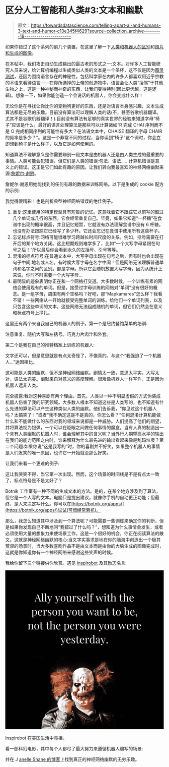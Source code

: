 # 区分人工智能和人类#3:文本和幽默

> 原文：<https://towardsdatascience.com/telling-apart-ai-and-humans-3-text-and-humor-c13e345f4629?source=collection_archive---------18----------------------->

如果你错过了这个系列的前几个装置，在这里了解一下[人类和机器人的区别](https://medium.com/@sina_lana/telling-apart-ai-and-humans-1-humans-vs-androids-bddeab54b0e2)和[照片和生成的图像](https://medium.com/@sina_lana/telling-apart-ai-and-humans-2-photo-vs-gan-generated-image-c20e09e69554)。

在本帖中，我们攻击自动生成输出的最古老的形式之一:文本。对许多人工智能研究人员来说，给计算机编程以生成类似人类的文本是一个圣杯，这不仅是因为[图灵测试](https://en.wikipedia.org/wiki/Turing_test)，还因为围绕语言存在的神秘性。包括科学家在内的许多人都喜欢用近乎宗教的术语来看待语言——在你所选择的上帝的创造物中，语言会让人类“凌驾”于其他生物之上，这是一种神秘而神奇的东西，让我们变得特别(因此更优越，这是逻辑)。想象一下，如果你能创造一个会说话的机器人，你会变成什么样！

无论你是在寻找让你比你的宠物狗更好的东西，还是对语言本身感兴趣，文本生成算法都是无尽的乐趣。目前没有算法可以理解人类的话(不，甚至谷歌机器翻译。尤其不是谷歌机器翻译！).目前没有算法有足够的真实世界的经验来知道字母“椅子”应该是什么。最好的语言处理算法是那些可以计算诸如“R 完成 CHAI 序列而不是 O 完成相同序列的可能性有多大？在法语文本中，CHAISE 翻译的字母 CHAIR 的频率是多少？”。这是一个非常不同的过程，当你读到“椅子”这个词时，你会立即想到椅子是什么样子，以及它是如何使用的。

知道算法不理解意义是你需要辨别一段文本是由机器人还是由人类生成的最重要的事情。人类可能会犯错误，但它们是人类的错误:句法、语法……计算机错误是意义上的错误。这正是它们如此有趣的原因。让我们转向我最喜欢的神经网络幽默来源:[詹妮尔·谢恩](http://aiweirdness.com/)。

詹妮尔·谢恩用她能找到的任何有趣的数据来训练网络。以下是生成的 cookie 配方的示例:

我觉得很精彩！也是剖析典型神经网络错误的绝佳例子。

1.  重复:这里使用的特定模型具有短暂的记忆。这意味着它不跟踪它以前写的超过几个单词或几行的东西。它会经常重复自己。毕竟，如果它知道“一杯糖”在食谱中出现的概率很高，并且记忆短暂，它就没有办法理解食谱中没有 6 杯糖，也没有办法跟踪它已经写了多少杯。它还会忘记在食谱中使用所有这些杯子。
2.  忘记标点符号:网络可能很难学习跨越长时间尺度的关系。例如，括号需要在打开后的某个地方关闭。这比短期规则难学多了，比如“一个大写字母紧跟在句号之后！”所以最后你会看到永久的左括号、引号等等。
3.  混淆的标点符号:在普通文本中，大写字母出现在句号之后，但有时也会出现在句子中间:地名或人名。有时候大写字母在名字中间！但是网络无法理解普通单词和名字之间的区别。都是字母。所以它会随机放置大写字母，因为从统计上来说，你时不时需要一个大写字母…
4.  最明显的迹象表明你正在和一个网络打交道。大多数时候，一个训练有素的网络会使用现有的单词。但是，接受过字母训练的网络对“单词”没有很好的概念。是一组字母，周围有两个空格吗？好吧，那“Mapkamares”怎么样？我看不错！一些网络从一开始就接受完整单词的训练。给他们一个单词列表，以及只包含这些单词的文本。这些网络无法组成随机的单词，但它们仍然会在意义和标点符号上挣扎。

这里还有两个来自我自己的机器人的例子。第一个是纽约餐馆菜单的培训:

注意重复、随机大写和左括号。巧克力片肉汁和外套。

第二个是我在自己的推特档案上训练的机器人:

文字还可以，但是意思就是有点太奇怪了，不像真的。与这个“我强迫了一个机器人…”迷因相比。

这可能是人类的幽默，但不是神经网络幽默。剧情太一致，意思太平实，大写太对，语法太完美。幽默来自对意义的高度理解。很难像机器人一样写作，正是因为机器人远非人类。

完全披露:我对这种喜剧有两个理由。首先，人类以一种不明显虚假的方式伪装成机器人伤害了我的研究领域。大多数人根本不知道这些是人类写的，也不知道有什么先进的算法可以产生这种类似人类的幽默。他们告诉我，“你见过这个机器人吗？太搞笑了！”或者“我不确定这是不是真的，你怎么看？”任何混淆计算机能做什么和不能做什么的东西对我的领域来说都是一种威胁。人们提高了他们的期望，并将算法视为银弹，一个可以在眨眼之间做任何事情的魔盒。当有人真的制造出一个具有人类幽默的机器人时，谁会理解其中的含义呢？当外行人期望高水平的输出在我们的能力范围之内时，谁来解释为什么最先进的输出看起来像是乱码垃圾？第二个问题:如果你说“这是我写的”时，你的喜剧并不好笑，如果整个机器人的事情是人们发笑的唯一原因，也许它一开始就没那么好笑。

让我们来看一个更难的例子:

这让我哭笑不得，当它第一次出现。然而，这个场景的时间线是不是有点太一致了，标点符号是不是太好了？

Botnik 工作室有一种不同的生成文本的方法。是的，在某个地方涉及到了算法，但它是一个人写的文本。电脑只是提出建议，就像你手机的自动更正功能；但最终，是人来决定写什么。你可以在[https://botnik.org/apps/](https://botnik.org/apps/)试试(可惜经常宕机)。

那么，我怎么知道其中涉及到一个算法呢？可能需要一些训练来确定你的判断，但是如果你发现自己不断地问“我错过了什么吗？”，想知道为什么事情会发生，或者必须使用大量的想象力来使场景工作，这是一个很好的机会，你正在阅读算法的散文。这就是神经网络幽默的核心:当文字实事求是地在你的脑海中创造出一个极其荒谬的场景时，当大多数喜剧作品不是由文本而是由你的大脑生成的图像完成时，这就是你知道你有一个神经网络来感谢这些笑声的时候。

我给你留下三个链接供你欣赏。遇见 [inspirobot](https://inspirobot.me/) 及其励志名言:

![](img/b669b30796c22a12a8fede08b6001047.png)

Inspirobot 在[美国生活](https://www.thisamericanlife.org/663/how-i-read-it)中亮相。

看一部科幻电影，其中每个人都尽了最大努力来遵循机器人编写的场景:

并在 J [anelle Shane 的博客](http://aiweirdness.com/)上找到真正的神经网络幽默的无穷乐趣。